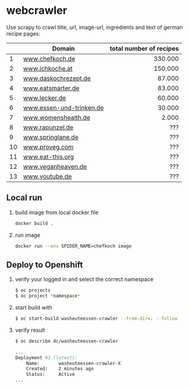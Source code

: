 # webcrawler
Use scrapy to crawl title, url, image-url, ingredients and text of german recipe pages:

|| Domain | total number of recipes    |
|-|-------------------|-------:|
|1| www.chefkoch.de | 330.000 |
|2| www.ichkoche.at | 150.000|
|3| www.daskochrezept.de| 87.000|
|4| www.eatsmarter.de | 83.000 |
|5| www.lecker.de | 60.000 |
|6| www.essen-und-trinken.de | 30.000 |
|7| www.womenshealth.de| 2.000 |
|8| www.rapunzel.de | ??? |
|9| www.springlane.de|???|
|10| www.proveg.com|???|
|11| www.eat-this.org|???|
|12| www.veganheaven.de|???|
|13| www.youtube.de|???|


## Local run

1. build image from local docker file
    ```bash
    docker build .
    ```
    
2. run image 
    ```bash
    docker run --env SPIDER_NAME=chefkoch image
    ```

## Deploy to Openshift

1. verify your logged in and select the correct namespace
    ```bash
    $ oc projects
    $ oc project *namespace*
    ```
    
2. start build with
    ```bash
    $ oc start-build washeuteessen-crawler --from-dir=. --follow
    ```

3. verify result
    ```bash 
    $ oc describe dc/washeuteessen-crawler
    
    ...
    Deployment #3 (latest):
    	Name:		washeuteessen-crawler-X
    	Created:	2 minutes ago
    	Status:		Active
    ...
    
    ```
